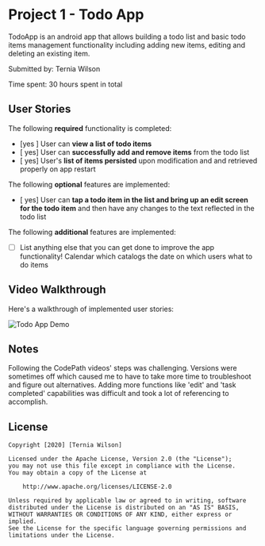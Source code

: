 # Project 1 - Todo App

TodoApp is an android app that allows building a todo list and basic todo items management functionality including adding new items, editing and deleting an existing item.

Submitted by: Ternia Wilson

Time spent: 30 hours spent in total

## User Stories

The following **required** functionality is completed:

* [yes ] User can **view a list of todo items**
* [ yes] User can **successfully add and remove items** from the todo list
* [ yes] User's **list of items persisted** upon modification and and retrieved properly on app restart

The following **optional** features are implemented:

* [ yes] User can **tap a todo item in the list and bring up an edit screen for the todo item** and then have any changes to the text reflected in the todo list

The following **additional** features are implemented:

* [ ] List anything else that you can get done to improve the app functionality!
Calendar which catalogs the date on which users what to do items

## Video Walkthrough

Here's a walkthrough of implemented user stories:

<img src='https://imgur.com/d0x11ra' title='Demo' width='' alt='Todo App Demo' />



## Notes

Following the CodePath videos' steps was challenging. Versions were sometimes off which caused me to have to take more time to troubleshoot and figure out alternatives.
Adding more functions like 'edit' and 'task completed' capabilities was difficult and took a lot of referencing to accomplish.

## License

    Copyright [2020] [Ternia Wilson]

    Licensed under the Apache License, Version 2.0 (the "License");
    you may not use this file except in compliance with the License.
    You may obtain a copy of the License at

        http://www.apache.org/licenses/LICENSE-2.0

    Unless required by applicable law or agreed to in writing, software
    distributed under the License is distributed on an "AS IS" BASIS,
    WITHOUT WARRANTIES OR CONDITIONS OF ANY KIND, either express or implied.
    See the License for the specific language governing permissions and
    limitations under the License.
